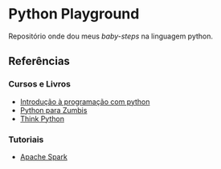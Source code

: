 # Python Playground
Repositório onde dou meus *baby-steps* na linguagem python.

## Referências

### Cursos e Livros

* [Introdução à programação com python](references/intro-prog-python)
* [Python para Zumbis](references/python-zumbis)
* [Think Python](references/think-python)

### Tutoriais

* [Apache Spark](tutorials/apache-spark)